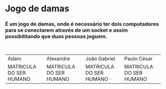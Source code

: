 # Jogo de damas
### É um jogo de damas, onde é necessário ter dois computadores para se conectarem através de um socket e assim possibilitando que duas pessoas joguem.
<br>
<table>
 <tr>
  <td> Adam</td>
  <td>Alexandre</td>
  <td>João Gabriel</td>
  <td>Paulo César</td>
</tr>
<tr>
  <td>MATRICULA DO SER HUMANO</td>
  <td>MATRICULA DO SER HUMANO</td>
  <td>MATRICULA DO SER HUMANO</td>
  <td>MATRICULA DO SER HUMANO</td>
</tr>
</table> 

